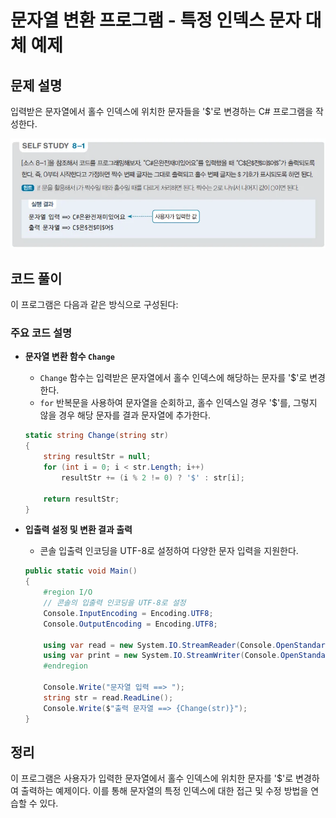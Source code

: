 # 문자열 변환 프로그램 - 특정 인덱스 문자 대체 예제

## 문제 설명

입력받은 문자열에서 홀수 인덱스에 위치한 문자들을 '$'로 변경하는 C# 프로그램을 작성한다.

![alt text](image.png)

## 코드 풀이

이 프로그램은 다음과 같은 방식으로 구성된다:

### 주요 코드 설명

- **문자열 변환 함수 `Change`**
  - `Change` 함수는 입력받은 문자열에서 홀수 인덱스에 해당하는 문자를 '$'로 변경한다.
  - `for` 반복문을 사용하여 문자열을 순회하고, 홀수 인덱스일 경우 '$'를, 그렇지 않을 경우 해당 문자를 결과 문자열에 추가한다.

  ```csharp
  static string Change(string str)
  {
      string resultStr = null;
      for (int i = 0; i < str.Length; i++)
          resultStr += (i % 2 != 0) ? '$' : str[i];

      return resultStr;
  }
  ```

- **입출력 설정 및 변환 결과 출력**
  - 콘솔 입출력 인코딩을 UTF-8로 설정하여 다양한 문자 입력을 지원한다.

  ```csharp
  public static void Main()
  {
      #region I/O
      // 콘솔의 입출력 인코딩을 UTF-8로 설정
      Console.InputEncoding = Encoding.UTF8;
      Console.OutputEncoding = Encoding.UTF8;

      using var read = new System.IO.StreamReader(Console.OpenStandardInput());
      using var print = new System.IO.StreamWriter(Console.OpenStandardOutput()) { AutoFlush = true };
      #endregion
      
      Console.Write("문자열 입력 ==> ");
      string str = read.ReadLine();
      Console.Write($"출력 문자열 ==> {Change(str)}");
  }
  ```

## 정리

이 프로그램은 사용자가 입력한 문자열에서 홀수 인덱스에 위치한 문자를 '$'로 변경하여 출력하는 예제이다. 이를 통해 문자열의 특정 인덱스에 대한 접근 및 수정 방법을 연습할 수 있다.

